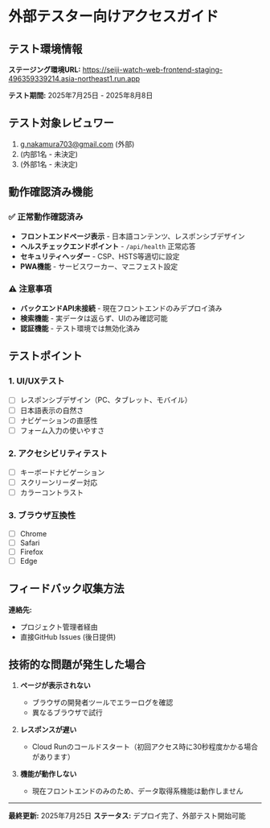 # 外部テスター向けアクセスガイド

## テスト環境情報

**ステージング環境URL:**
https://seiji-watch-web-frontend-staging-496359339214.asia-northeast1.run.app

**テスト期間:** 2025年7月25日 - 2025年8月8日

## テスト対象レビュワー
1. g.nakamura703@gmail.com (外部)
2. (内部1名 - 未決定)
3. (外部1名 - 未決定)

## 動作確認済み機能

### ✅ 正常動作確認済み
- **フロントエンドページ表示** - 日本語コンテンツ、レスポンシブデザイン
- **ヘルスチェックエンドポイント** - `/api/health` 正常応答
- **セキュリティヘッダー** - CSP、HSTS等適切に設定
- **PWA機能** - サービスワーカー、マニフェスト設定

### ⚠️ 注意事項
- **バックエンドAPI未接続** - 現在フロントエンドのみデプロイ済み
- **検索機能** - 実データは返らず、UIのみ確認可能
- **認証機能** - テスト環境では無効化済み

## テストポイント

### 1. UI/UXテスト
- [ ] レスポンシブデザイン（PC、タブレット、モバイル）
- [ ] 日本語表示の自然さ
- [ ] ナビゲーションの直感性
- [ ] フォーム入力の使いやすさ

### 2. アクセシビリティテスト
- [ ] キーボードナビゲーション
- [ ] スクリーンリーダー対応
- [ ] カラーコントラスト

### 3. ブラウザ互換性
- [ ] Chrome
- [ ] Safari
- [ ] Firefox
- [ ] Edge

## フィードバック収集方法

**連絡先:** 
- プロジェクト管理者経由
- 直接GitHub Issues (後日提供)

## 技術的な問題が発生した場合

1. **ページが表示されない**
   - ブラウザの開発者ツールでエラーログを確認
   - 異なるブラウザで試行

2. **レスポンスが遅い**
   - Cloud Runのコールドスタート（初回アクセス時に30秒程度かかる場合があります）

3. **機能が動作しない**
   - 現在フロントエンドのみのため、データ取得系機能は動作しません

---

**最終更新:** 2025年7月25日
**ステータス:** デプロイ完了、外部テスト開始可能